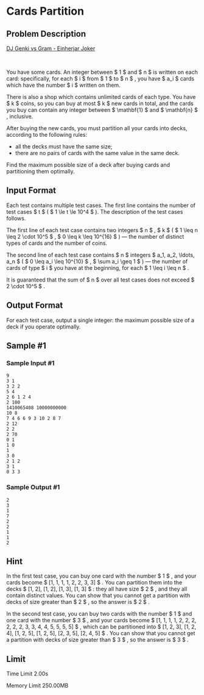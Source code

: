 # Cards Partition

## Problem Description

[DJ Genki vs Gram - Einherjar Joker](https://soundcloud.com/leon-hwang-368077289/einherjar-joker-dj-genki-vs-gram)

⠀



You have some cards. An integer between $ 1 $ and $ n $ is written on each card: specifically, for each $ i $ from $ 1 $ to $ n $ , you have $ a_i $ cards which have the number $ i $ written on them.

There is also a shop which contains unlimited cards of each type. You have $ k $ coins, so you can buy at most $ k $ new cards in total, and the cards you buy can contain any integer between $ \mathbf{1} $ and $ \mathbf{n} $ , inclusive.

After buying the new cards, you must partition all your cards into decks, according to the following rules:

- all the decks must have the same size;
- there are no pairs of cards with the same value in the same deck.

Find the maximum possible size of a deck after buying cards and partitioning them optimally.

## Input Format

Each test contains multiple test cases. The first line contains the number of test cases $ t $ ( $ 1 \le t \le 10^4 $ ). The description of the test cases follows.

The first line of each test case contains two integers $ n $ , $ k $ ( $ 1 \leq n \leq 2 \cdot 10^5 $ , $ 0 \leq k \leq 10^{16} $ ) — the number of distinct types of cards and the number of coins.

The second line of each test case contains $ n $ integers $ a_1, a_2, \ldots, a_n $ ( $ 0 \leq a_i \leq 10^{10} $ , $ \sum a_i \geq 1 $ ) — the number of cards of type $ i $ you have at the beginning, for each $ 1 \leq i \leq n $ .

It is guaranteed that the sum of $ n $ over all test cases does not exceed $ 2 \cdot 10^5 $ .

## Output Format

For each test case, output a single integer: the maximum possible size of a deck if you operate optimally.

## Sample #1

### Sample Input #1

```
9
3 1
3 2 2
5 4
2 6 1 2 4
2 100
1410065408 10000000000
10 8
7 4 6 6 9 3 10 2 8 7
2 12
2 2
2 70
0 1
1 0
1
3 0
2 1 2
3 1
0 3 3
```

### Sample Output #1

```
2
3
1
7
2
2
1
1
2
```

## Hint

In the first test case, you can buy one card with the number $ 1 $ , and your cards become $ [1, 1, 1, 1, 2, 2, 3, 3] $ . You can partition them into the decks $ [1, 2], [1, 2], [1, 3], [1, 3] $ : they all have size $ 2 $ , and they all contain distinct values. You can show that you cannot get a partition with decks of size greater than $ 2 $ , so the answer is $ 2 $ .

In the second test case, you can buy two cards with the number $ 1 $ and one card with the number $ 3 $ , and your cards become $ [1, 1, 1, 1, 2, 2, 2, 2, 2, 2, 3, 3, 4, 4, 5, 5, 5, 5] $ , which can be partitioned into $ [1, 2, 3], [1, 2, 4], [1, 2, 5], [1, 2, 5], [2, 3, 5], [2, 4, 5] $ . You can show that you cannot get a partition with decks of size greater than $ 3 $ , so the answer is $ 3 $ .

## Limit



Time Limit
2.00s

Memory Limit
250.00MB